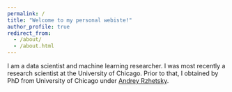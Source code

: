 ```yaml
---
permalink: /
title: "Welcome to my personal webiste!"
author_profile: true
redirect_from: 
  - /about/
  - /about.html
---
```


I am a data scientist and machine learning researcher. I was most recently a research scientist at the University of Chicago. Prior to that, I obtained by PhD from University of Chicago under [Andrey Rzhetsky](https://biologicalsciences.uchicago.edu/faculty/andrey-rzhetsky). 
